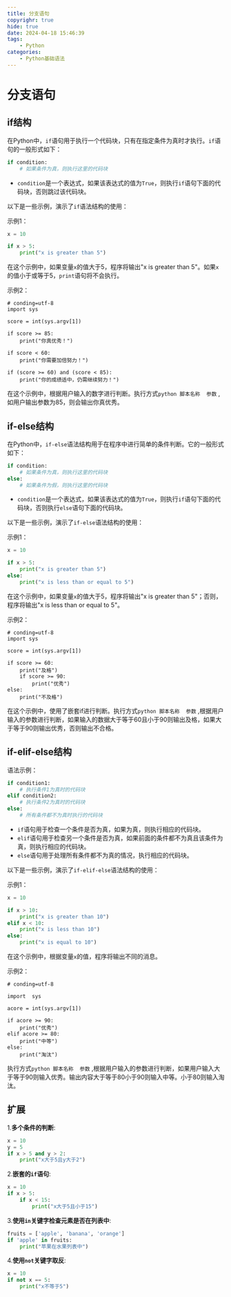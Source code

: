 ```yaml
---
title: 分支语句
copyrighr: true
hide: true
date: 2024-04-18 15:46:39
tags:
    - Python
categories:
    - Python基础语法
---
```

# 分支语句

## if结构

在Python中，`if`语句用于执行一个代码块，只有在指定条件为真时才执行。`if`语句的一般形式如下：

```python
if condition:
    # 如果条件为真，则执行这里的代码块
```

- `condition`是一个表达式，如果该表达式的值为`True`，则执行`if`语句下面的代码块，否则跳过该代码块。

以下是一些示例，演示了`if`语法结构的使用：

示例1：

```python
x = 10

if x > 5:
    print("x is greater than 5")
```

在这个示例中，如果变量`x`的值大于5，程序将输出"x is greater than 5"。如果`x`的值小于或等于5，`print`语句将不会执行。

示例2：

```
# conding=utf-8
import sys

score = int(sys.argv[1])

if score >= 85:
	print("你真优秀！")

if score < 60:
    print("你需要加倍努力！")

if (score >= 60) and (score < 85):
    print("你的成绩适中，仍需继续努力！")
```

在这个示例中，根据用户输入的数字进行判断。执行方式`python 脚本名称  参数` ,如用户输出参数为85，则会输出你真优秀。

## if-else结构

在Python中，`if-else`语法结构用于在程序中进行简单的条件判断。它的一般形式如下：

```python
if condition:
    # 如果条件为真，则执行这里的代码块
else:
    # 如果条件为假，则执行这里的代码块
```

- `condition`是一个表达式，如果该表达式的值为`True`，则执行`if`语句下面的代码块，否则执行`else`语句下面的代码块。

以下是一些示例，演示了`if-else`语法结构的使用：

示例1：

```python
x = 10

if x > 5:
    print("x is greater than 5")
else:
    print("x is less than or equal to 5")
```

在这个示例中，如果变量`x`的值大于5，程序将输出"x is greater than 5"；否则，程序将输出"x is less than or equal to 5"。

示例2：

```
# conding=utf-8
import sys

score = int(sys.argv[1])

if score >= 60:
    print("及格")
    if score >= 90:
        print("优秀")
else:
    print("不及格")
```

在这个示例中，使用了嵌套if进行判断。执行方式`python 脚本名称  参数` ,根据用户输入的参数进行判断，如果输入的数据大于等于60且小于90则输出及格，如果大于等于90则输出优秀，否则输出不合格。

## if-elif-else结构

语法示例：

```python
if condition1:
    # 执行条件1为真时的代码块
elif condition2:
    # 执行条件2为真时的代码块
else:
    # 所有条件都不为真时执行的代码块
```

- `if`语句用于检查一个条件是否为真，如果为真，则执行相应的代码块。
- `elif`语句用于检查另一个条件是否为真，如果前面的条件都不为真且该条件为真，则执行相应的代码块。
- `else`语句用于处理所有条件都不为真的情况，执行相应的代码块。

以下是一些示例，演示了`if-elif-else`语法结构的使用：

示例1：

```python
x = 10

if x > 10:
    print("x is greater than 10")
elif x < 10:
    print("x is less than 10")
else:
    print("x is equal to 10")
```

在这个示例中，根据变量`x`的值，程序将输出不同的消息。

示例2：

```
# conding=utf-8

import  sys

acore = int(sys.argv[1])

if acore >= 90:
    print("优秀")
elif acore >= 80:
    print("中等")
else:
    print("淘汰")
```

执行方式`python 脚本名称  参数` ,根据用户输入的参数进行判断，如果用户输入大于等于90则输入优秀。输出内容大于等于80小于90则输入中等。小于80则输入淘汰。

## 扩展

1.**多个条件的判断**:

```python
x = 10
y = 5
if x > 5 and y > 2:
    print("x大于5且y大于2")
```

2.**嵌套的`if`语句**:

```python
x = 10
if x > 5:
    if x < 15:
        print("x大于5且小于15")
```

3.**使用`in`关键字检查元素是否在列表中**:

```python
fruits = ['apple', 'banana', 'orange']
if 'apple' in fruits:
    print("苹果在水果列表中")
```

4.**使用`not`关键字取反**:

```python
x = 10
if not x == 5:
    print("x不等于5")
```



